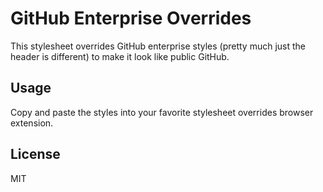 GitHub Enterprise Overrides
=============================

This stylesheet overrides GitHub enterprise styles (pretty much just the header is different) to make it look like public GitHub.


## Usage

Copy and paste the styles into your favorite stylesheet overrides browser extension.

## License

MIT

